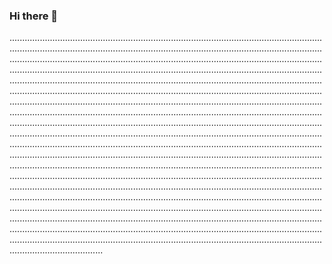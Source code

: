 ### Hi there 👋

.....................................................................................................................................................................................................................................................................................................................................................................................................................................................................................................................................................................................................................................................................................................................................................................................................................................................................................................................................................................................................................................................................................................................................................................................................................................................................................................................................................................................................................................................................................................................................................................................................................................................................................................................................................................................................................................................................................................................................................................................................................................................................................................................................................................................................................................................................................................................................................................................................................................................................................................................................................................................................................